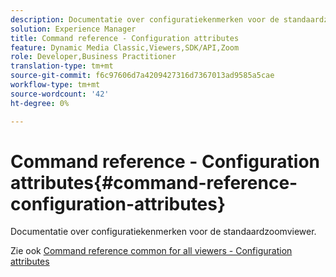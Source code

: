 ```yaml
---
description: Documentatie over configuratiekenmerken voor de standaardzoomviewer.
solution: Experience Manager
title: Command reference - Configuration attributes
feature: Dynamic Media Classic,Viewers,SDK/API,Zoom
role: Developer,Business Practitioner
translation-type: tm+mt
source-git-commit: f6c97606d7a4209427316d7367013ad9585a5cae
workflow-type: tm+mt
source-wordcount: '42'
ht-degree: 0%

---
```



# Command reference - Configuration attributes{#command-reference-configuration-attributes}

Documentatie over configuratiekenmerken voor de standaardzoomviewer.

<!--<a id="section_F52FF0F139604447A870ABE6E1C03444"></a>-->

Zie ook [Command reference common for all viewers - Configuration attributes](../../../r-html5-viewer-20-cmdref-configattrib/r-html5-viewer-20-cmdref-configattrib.md#concept-850e0f2c49b949deb7cfbfd330d329bd)
